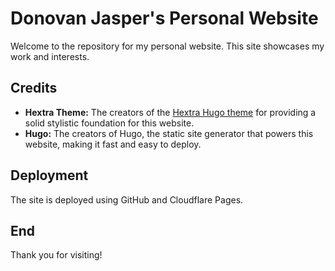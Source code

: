 # Donovan Jasper's Personal Website

Welcome to the repository for my personal website. This site showcases my work and interests.

## Credits

- **Hextra Theme:** The creators of the [Hextra Hugo theme](https://github.com/hextra/hextra) for providing a solid stylistic foundation for this website.
- **Hugo:** The creators of Hugo, the static site generator that powers this website, making it fast and easy to deploy.

## Deployment

The site is deployed using GitHub and Cloudflare Pages.

## End
Thank you for visiting!